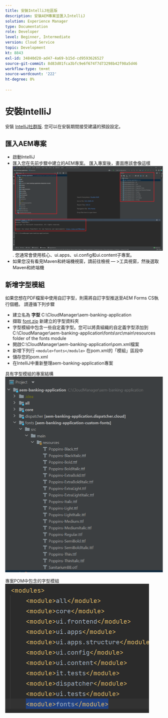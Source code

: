```yaml
---
title: 安裝IntelliJ社區版
description: 安裝AEM專案並匯入IntelliJ
solution: Experience Manager
type: Documentation
role: Developer
level: Beginner, Intermediate
version: Cloud Service
topic: Development
kt: 8843
exl-id: 34840d28-ad47-4a69-b15d-cd9593626527
source-git-commit: 8d83d01fca3bfc9e6f674f7d73298b42f98a5d46
workflow-type: tm+mt
source-wordcount: '222'
ht-degree: 0%

---
```


# 安裝IntelliJ

安裝 [IntelliJ社群版](https://www.jetbrains.com/idea/download/#section=windows). 您可以在安裝期間接受建議的預設設定。

## 匯入AEM專案

* 啟動IntelliJ
* 匯入您在先前步驟中建立的AEM專案。 匯入專案後，畫面應該會像這樣 ![aem-banking-app](assets/aem-banking-app.png). 您通常會使用核心、ui.apps、ui.config和ui.content子專案。
* 如果您沒有看見Maven和終端機視窗，請前往檢視 — >工具視窗，然後選取Maven和終端機

## 新增字型模組

如果您想在PDF檔案中使用自訂字型，則需將自訂字型推送至AEM Forms CS執行個體。 請遵循下列步驟

* 建立名為 **字型** C:\CloudManager\aem-banking-application
* 擷取 [font.zip](assets/fonts.zip) 新建立的字型資料夾
* 字型模組中包含一些自定義字型。您可以將貴組織的自定義字型添加到C:\CloudManager\aem-banking-application\fonts\src\main\resources folder of the fonts module
* 開啟C:\CloudManager\aem-banking-application\pom.xml檔案
* 新增下列行  ```<module>fonts</module>``` 在pom.xml的「模組」區段中
* 儲存您的pom.xml
* 在IntelliJ中重新整理aem-banking-application專案

具有字型模組的專案結構
![字型模組](assets/fonts-module.png)

專案POM中包含的字型模組
![fonts-pom](assets/fonts-module-pom.png)
